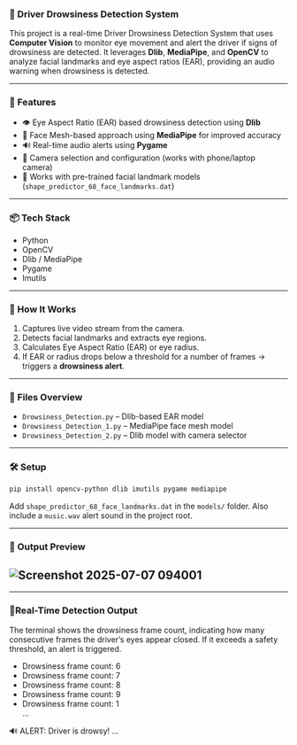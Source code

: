    ### 🚗 Driver Drowsiness Detection System

This project is a real-time Driver Drowsiness Detection System that uses **Computer Vision** to monitor eye movement and alert the driver if signs of drowsiness are detected. It leverages **Dlib**, **MediaPipe**, and **OpenCV** to analyze facial landmarks and eye aspect ratios (EAR), providing an audio warning when drowsiness is detected.

---

### 🔧 Features

* 👁️ Eye Aspect Ratio (EAR) based drowsiness detection using **Dlib**
* 🎯 Face Mesh-based approach using **MediaPipe** for improved accuracy
* 🔊 Real-time audio alerts using **Pygame**
* 📸 Camera selection and configuration (works with phone/laptop camera)
* 🧠 Works with pre-trained facial landmark models (`shape_predictor_68_face_landmarks.dat`)

---

### 📦 Tech Stack

* Python
* OpenCV
* Dlib / MediaPipe
* Pygame
* Imutils

---

### 🎯 How It Works

1. Captures live video stream from the camera.
2. Detects facial landmarks and extracts eye regions.
3. Calculates Eye Aspect Ratio (EAR) or eye radius.
4. If EAR or radius drops below a threshold for a number of frames → triggers a **drowsiness alert**.

---

### 📁 Files Overview

* `Drowsiness_Detection.py` – Dlib-based EAR model
* `Drowsiness_Detection_1.py` – MediaPipe face mesh model
* `Drowsiness_Detection_2.py` – Dlib model with camera selector

---

### 🛠️ Setup

```bash
pip install opencv-python dlib imutils pygame mediapipe
```

Add `shape_predictor_68_face_landmarks.dat` in the `models/` folder. Also include a `music.wav` alert sound in the project root.

---
### 📸 Output Preview
![Screenshot 2025-07-07 094001](https://github.com/user-attachments/assets/fbb85223-02c6-41eb-9757-01552794a8a6)
---
---
### 🧪Real-Time Detection Output
The terminal shows the drowsiness frame count, indicating how many consecutive frames the driver’s eyes appear closed. If it exceeds a safety threshold, an alert is triggered.

* Drowsiness frame count: 6  
* Drowsiness frame count: 7  
* Drowsiness frame count: 8  
* Drowsiness frame count: 9  
* Drowsiness frame count: 1  
...

🔊 ALERT: Driver is drowsy!
...


